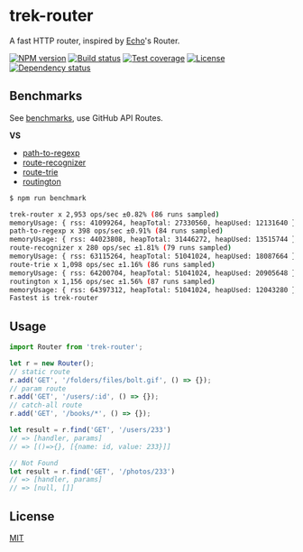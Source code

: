 # trek-router

A fast HTTP router, inspired by [Echo](https://github.com/labstack/echo)'s Router.

  [![NPM version][npm-img]][npm-url]
  [![Build status][travis-img]][travis-url]
  [![Test coverage][coveralls-img]][coveralls-url]
  [![License][license-img]][license-url]
  [![Dependency status][david-img]][david-url]


## Benchmarks

See [benchmarks](benchmarks), use GitHub API Routes.

**VS**

* [path-to-regexp][]
* [route-recognizer][]
* [route-trie][]
* [routington][]

```bash
$ npm run benchmark

trek-router x 2,953 ops/sec ±0.82% (86 runs sampled)
memoryUsage: { rss: 41099264, heapTotal: 27330560, heapUsed: 12131640 }
path-to-regexp x 398 ops/sec ±0.91% (84 runs sampled)
memoryUsage: { rss: 44023808, heapTotal: 31446272, heapUsed: 13515744 }
route-recognizer x 280 ops/sec ±1.81% (79 runs sampled)
memoryUsage: { rss: 63115264, heapTotal: 51041024, heapUsed: 18087664 }
route-trie x 1,098 ops/sec ±1.16% (86 runs sampled)
memoryUsage: { rss: 64200704, heapTotal: 51041024, heapUsed: 20905648 }
routington x 1,156 ops/sec ±1.56% (87 runs sampled)
memoryUsage: { rss: 64397312, heapTotal: 51041024, heapUsed: 12043280 }
Fastest is trek-router
```

## Usage

```js
import Router from 'trek-router';

let r = new Router();
// static route
r.add('GET', '/folders/files/bolt.gif', () => {});
// param route
r.add('GET', '/users/:id', () => {});
// catch-all route
r.add('GET', '/books/*', () => {});

let result = r.find('GET', '/users/233')
// => [handler, params]
// => [()=>{}, [{name: id, value: 233}]]

// Not Found
let result = r.find('GET', '/photos/233')
// => [handler, params]
// => [null, []]
```

## License

  [MIT](LICENSE)

[path-to-regexp]: https://github.com/pillarjs/path-to-regexp
[route-recognizer]: https://github.com/tildeio/route-recognizer
[route-trie]: https://github.com/zensh/route-trie
[routington]: https://github.com/pillarjs/routington

[npm-img]: https://img.shields.io/npm/v/trek-router.svg?style=flat-square
[npm-url]: https://npmjs.org/package/trek-router
[travis-img]: https://img.shields.io/travis/trekjs/router.svg?style=flat-square
[travis-url]: https://travis-ci.org/trekjs/router
[coveralls-img]: https://img.shields.io/coveralls/trekjs/router.svg?style=flat-square
[coveralls-url]: https://coveralls.io/r/trekjs/router
[license-img]: https://img.shields.io/badge/license-MIT-green.svg?style=flat-square
[license-url]: LICENSE
[david-img]: https://img.shields.io/david/trekjs/router.svg?style=flat-square
[david-url]: https://david-dm.org/trekjs/router
